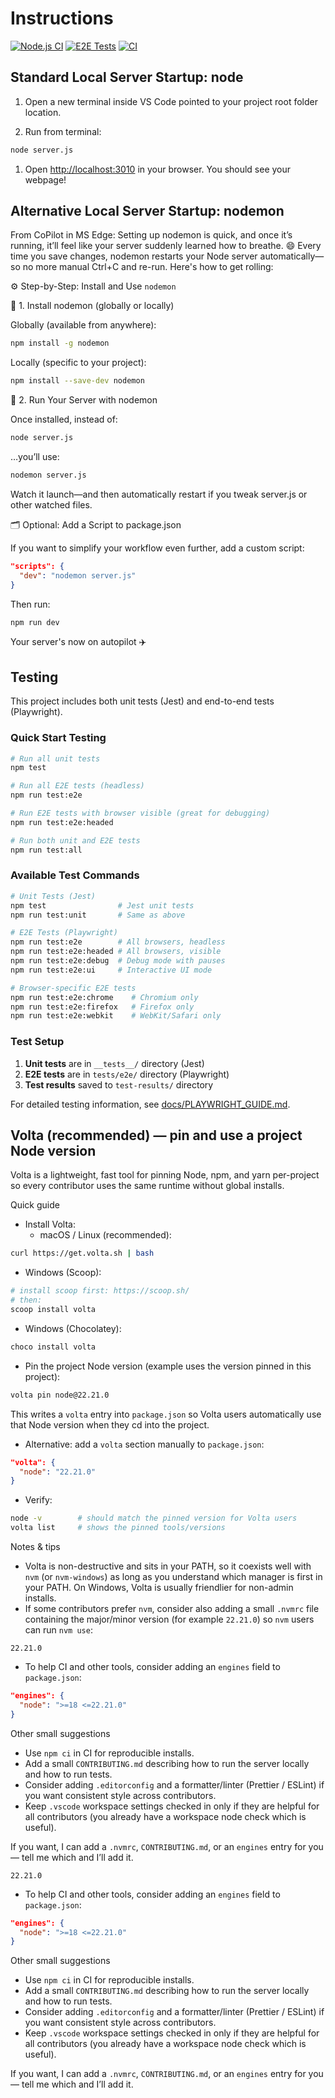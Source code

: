 # Instructions

[![Node.js CI](https://github.com/T193R-W00D5/freecodecampOrg/actions/workflows/node.js.yml/badge.svg)](https://github.com/T193R-W00D5/freecodecampOrg/actions/workflows/node.js.yml)
[![E2E Tests](https://github.com/T193R-W00D5/freecodecampOrg/actions/workflows/e2e-tests.yml/badge.svg)](https://github.com/T193R-W00D5/freecodecampOrg/actions/workflows/e2e-tests.yml)
[![CI](https://github.com/T193R-W00D5/freecodecampOrg/actions/workflows/ci.yml/badge.svg)](https://github.com/T193R-W00D5/freecodecampOrg/actions/workflows/ci.yml)

## Standard Local Server Startup: node

1. Open a new terminal inside VS Code pointed to your project root folder location.

1. Run from terminal:

```bash
node server.js
```

1. Open <http://localhost:3010> in your browser. You should see your webpage!

## Alternative Local Server Startup: nodemon

From CoPilot in MS Edge: Setting up nodemon is quick, and once it’s running, it’ll feel like your server suddenly learned how to breathe. 😄 Every time you save changes, nodemon restarts your Node server automatically—so no more manual Ctrl+C and re-run. Here's how to get rolling:

⚙️ Step-by-Step: Install and Use `nodemon`

🛒 1. Install nodemon (globally or locally)

Globally (available from anywhere):

```bash
npm install -g nodemon
```
Locally (specific to your project):

```bash
npm install --save-dev nodemon
```

🧨 2. Run Your Server with nodemon

Once installed, instead of:

```bash
node server.js
```

…you’ll use:

```bash
nodemon server.js
```

Watch it launch—and then automatically restart if you tweak server.js or other watched files.

🗂️ Optional: Add a Script to package.json

If you want to simplify your workflow even further, add a custom script:

```json
"scripts": {
  "dev": "nodemon server.js"
}
```

Then run:

```bash
npm run dev
```

Your server's now on autopilot ✈️

## Testing

This project includes both unit tests (Jest) and end-to-end tests (Playwright).

### Quick Start Testing
```bash
# Run all unit tests
npm test

# Run all E2E tests (headless)
npm run test:e2e

# Run E2E tests with browser visible (great for debugging)
npm run test:e2e:headed

# Run both unit and E2E tests
npm run test:all
```

### Available Test Commands
```bash
# Unit Tests (Jest)
npm test                # Jest unit tests
npm run test:unit       # Same as above

# E2E Tests (Playwright)
npm run test:e2e        # All browsers, headless
npm run test:e2e:headed # All browsers, visible
npm run test:e2e:debug  # Debug mode with pauses
npm run test:e2e:ui     # Interactive UI mode

# Browser-specific E2E tests
npm run test:e2e:chrome    # Chromium only
npm run test:e2e:firefox   # Firefox only  
npm run test:e2e:webkit    # WebKit/Safari only
```

### Test Setup
1. **Unit tests** are in `__tests__/` directory (Jest)
2. **E2E tests** are in `tests/e2e/` directory (Playwright)
3. **Test results** saved to `test-results/` directory

For detailed testing information, see [docs/PLAYWRIGHT_GUIDE.md](docs/PLAYWRIGHT_GUIDE.md).

## Volta (recommended) — pin and use a project Node version

Volta is a lightweight, fast tool for pinning Node, npm, and yarn per-project so every contributor uses the same runtime without global installs.

Quick guide

- Install Volta:
  - macOS / Linux (recommended):
```bash
curl https://get.volta.sh | bash
```
  - Windows (Scoop):
```powershell
# install scoop first: https://scoop.sh/
# then:
scoop install volta
```
  - Windows (Chocolatey):
```powershell
choco install volta
```

- Pin the project Node version (example uses the version pinned in this project):
```bash
volta pin node@22.21.0
```
This writes a `volta` entry into `package.json` so Volta users automatically use that Node version when they cd into the project.

- Alternative: add a `volta` section manually to `package.json`:
```json
"volta": {
  "node": "22.21.0"
}
```

- Verify:
```bash
node -v        # should match the pinned version for Volta users
volta list     # shows the pinned tools/versions
```

Notes & tips
- Volta is non-destructive and sits in your PATH, so it coexists well with `nvm` (or `nvm-windows`) as long as you understand which manager is first in your PATH. On Windows, Volta is usually friendlier for non-admin installs.
- If some contributors prefer `nvm`, consider also adding a small `.nvmrc` file containing the major/minor version (for example `22.21.0`) so `nvm` users can run `nvm use`:
```text
22.21.0
```
- To help CI and other tools, consider adding an `engines` field to `package.json`:
```json
"engines": {
  "node": ">=18 <=22.21.0"
}
```

Other small suggestions
- Use `npm ci` in CI for reproducible installs.
- Add a small `CONTRIBUTING.md` describing how to run the server locally and how to run tests.
- Consider adding `.editorconfig` and a formatter/linter (Prettier / ESLint) if you want consistent style across contributors.
- Keep `.vscode` workspace settings checked in only if they are helpful for all contributors (you already have a workspace node check which is useful).

If you want, I can add a `.nvmrc`, `CONTRIBUTING.md`, or an `engines` entry for you — tell me which and I’ll add it.
```text
22.21.0
```
- To help CI and other tools, consider adding an `engines` field to `package.json`:
```json
"engines": {
  "node": ">=18 <=22.21.0"
}
```

Other small suggestions
- Use `npm ci` in CI for reproducible installs.
- Add a small `CONTRIBUTING.md` describing how to run the server locally and how to run tests.
- Consider adding `.editorconfig` and a formatter/linter (Prettier / ESLint) if you want consistent style across contributors.
- Keep `.vscode` workspace settings checked in only if they are helpful for all contributors (you already have a workspace node check which is useful).

If you want, I can add a `.nvmrc`, `CONTRIBUTING.md`, or an `engines` entry for you — tell me which and I’ll add it.
